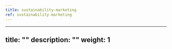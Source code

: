 ```yaml
---
title: sustainability-marketing
ref: sustainability-marketing
---
```

---
title: ""
description: ""
weight: 1
---